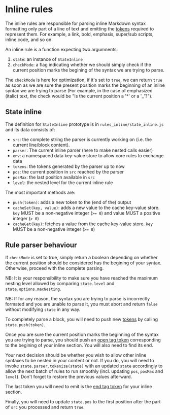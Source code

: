 # Inline rules

The inline rules are responsible for parsing inline Markdown syntax formatting
only part of a line of text and emitting the [tokens][tokens] required to
represent them. For example, a link, bold, emphasis, super/sub scripts, inline
code, and so on.

An inline rule is a function expecting two argumnents:

1. `state`: an instance of `StateInline`
4. `checkMode`: a flag indicating whether we should simply check if the current
   position marks the begining of the syntax we are trying to parse.

The `checkMode` is here for optimization, if it's set to `true`, we can return
`true` as soon as we are sure the present position marks the beginning of an
inline syntax we are trying to parse (For example, in the case of emphasized
(italic) text, the check would be "Is the current position a '\*' or a '\_'?").

## State inline

The definition for `StateInline` prototype is in `rules_inline/state_inline.js`
and its data consists of:

* `src`: the complete string the parser is currently working on (i.e. the
  current line/block content).
* `parser`: The current inline parser (here to make nested calls easier)
* `env`: a namespaced data key-value store to allow core rules to exchange data
* `tokens`: the tokens generated by the parser up to now
* `pos`: the current position in `src` reached by the parser
* `posMax`: the last position available in `src`
* `level`: the nested level for the current inline rule

The most important methods are:

* `push(token)`: adds a new token to the (end of the) output
* `cacheSet(key, value)`: adds a new value to the cache key-value store. `key`
  MUST be a non-negative integer (`>= 0`) and value MUST a positive integer (`>
  0`)
* `cacheGet(key)`: fetches a value from the cache key-value store. `key` MUST be
  a non-negative integer (`>= 0`)

## Rule parser behaviour

If `checkMode` is set to true, simply return a boolean depending on whether the
current position should be considered has the begining of your
syntax. Otherwise, proceed with the complete parsing.

NB: It is your responsibility to make sure you have reached the maximum nesting
level allowed by comparing `state.level` and `state.options.maxNesting`.

NB: If for any reason, the syntax you are trying to parse is incorrectly
formated and you are unable to parse it, you must abort and return `false`
without modifying `state` in any way.

To completely parse a block, you will need to push new [tokens][tokens] by
calling `state.push(token)`.

Once you are sure the current position marks the beginning of the syntax you are
trying to parse, you should push an [open tag token][tokens] corresponding to
the begining of your inline section. You will also need to find its end.

Your next decision should be whether you wish to allow other inline syntaxes to
be nested in your content or not. If you do, you will need to invoke
`state.parser.tokenize(state)` with an updated `state` accordingly to allow the
next batch of rules to run smoothly (incl. updating `pos`, `posMax` and
`level`). Don't forget to restore the previous values afterward.

The last token you will need to emit is the [end tag token][tokens] for your
inline section.

Finally, you will need to update `state.pos` to the first position after the
part of `src` you processed and return `true`.

[renderer doc]: renderer.md
[tokens]: parser.md
